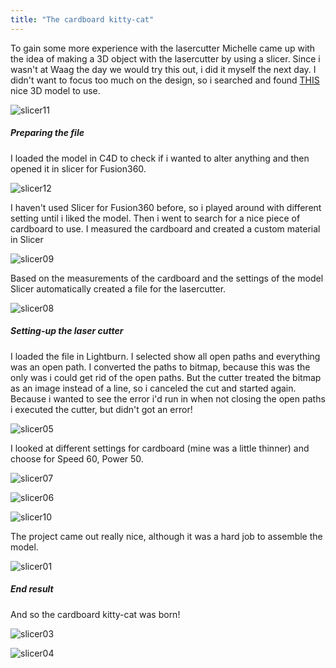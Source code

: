 ```yaml
---
title: "The cardboard kitty-cat"
---
```


To gain some more experience with the lasercutter Michelle came up with the idea of making a 3D object with the lasercutter by using a slicer. Since i wasn't at Waag the day we would try this out, i did it myself the next day. I didn't want to focus too much on the design, so i searched and found [THIS](https://www.turbosquid.com/3d-models/cat-version-3d-model-1613622) nice 3D model to use. 

![slicer11](/assets/images/2022-04-06-slicer/slicer11.jpg)

##### Preparing the file

I loaded the model in C4D to check if i wanted to alter anything and then opened it in slicer for Fusion360.

![slicer12](/assets/images/2022-04-06-slicer/slicer12.jpg)

I haven't used Slicer for Fusion360 before, so i played around with different setting until i liked the model. Then i went to search for a nice piece of cardboard to use. I measured the cardboard and created a custom material in Slicer

![slicer09](/assets/images/2022-04-06-slicer/slicer09.jpg)

Based on the measurements of the cardboard and the settings of the model Slicer automatically created a file for the lasercutter. 

![slicer08](/assets/images/2022-04-06-slicer/slicer08.jpg)

##### Setting-up the laser cutter

I loaded the file in Lightburn. I selected show all open paths and everything was an open path. I converted the paths to bitmap, because this was the only was i could get rid of the open paths. But the cutter treated the bitmap as an image instead of a line, so i canceled the cut and started again. Because i wanted to see the error i'd run in when not closing the open paths i executed the cutter, but didn't got an error! 

![slicer05](/assets/images/2022-04-06-slicer/slicer05.jpg)

I looked at different settings for cardboard (mine was a little thinner) and choose for Speed 60, Power 50. 

![slicer07](/assets/images/2022-04-06-slicer/slicer07.jpg)

![slicer06](/assets/images/2022-04-06-slicer/slicer06.jpg)

![slicer10](/assets/images/2022-04-06-slicer/slicer10.jpg)

The project came out really nice, although it was a hard job to assemble the model. 

![slicer01](/assets/images/2022-04-06-slicer/slicer01.jpg)

##### End result

And so the cardboard kitty-cat was born!

![slicer03](/assets/images/2022-04-06-slicer/slicer03.jpg)

![slicer04](/assets/images/2022-04-06-slicer/slicer04.jpg)
